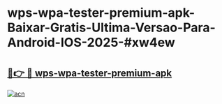 # wps-wpa-tester-premium-apk-Baixar-Gratis-Ultima-Versao-Para-Android-IOS-2025-#xw4ew

# <h2><a href="https://ainizakaria.my?title=wps-wpa-tester-premium-apk&ref=24M">🔗👉 🔴 wps-wpa-tester-premium-apk</a></h2>

[![acn](https://github.com/user-attachments/assets/0f9c940e-d8b0-45ae-aac7-cd30a18b3e1c)](https://ainizakaria.my?title=wps-wpa-tester-premium-apk&ref=24M)

